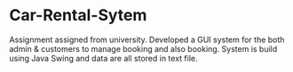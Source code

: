 # Car-Rental-Sytem
Assignment assigned from university. Developed a GUI system for the both admin &amp; customers to manage booking and also booking. System is build using Java Swing and data are all stored in text file.
